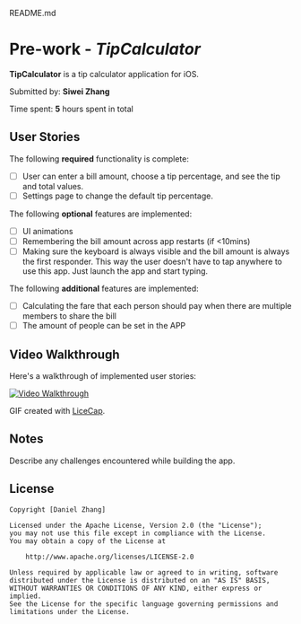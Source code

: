 README.md
# Pre-work - *TipCalculator*

**TipCalculator** is a tip calculator application for iOS.

Submitted by: **Siwei Zhang**

Time spent: **5** hours spent in total

## User Stories

The following **required** functionality is complete:

* [ ] User can enter a bill amount, choose a tip percentage, and see the tip and total values.
* [ ] Settings page to change the default tip percentage.

The following **optional** features are implemented:
* [ ] UI animations
* [ ] Remembering the bill amount across app restarts (if <10mins)
* [ ] Making sure the keyboard is always visible and the bill amount is always the first responder. This way the user doesn't have to tap anywhere to use this app. Just launch the app and start typing.

The following **additional** features are implemented:

- [ ] Calculating the fare that each person should pay when there are multiple members to share the bill
- [ ] The amount of people can be set in the APP

## Video Walkthrough 

Here's a walkthrough of implemented user stories:

<a href="http://imgur.com/s632TcX"><img src="http://i.imgur.com/s632TcX.gif" title="Video Walkthrough" /></a>

GIF created with [LiceCap](http://www.cockos.com/licecap/).

## Notes

Describe any challenges encountered while building the app.

## License

    Copyright [Daniel Zhang]

    Licensed under the Apache License, Version 2.0 (the "License");
    you may not use this file except in compliance with the License.
    You may obtain a copy of the License at

        http://www.apache.org/licenses/LICENSE-2.0

    Unless required by applicable law or agreed to in writing, software
    distributed under the License is distributed on an "AS IS" BASIS,
    WITHOUT WARRANTIES OR CONDITIONS OF ANY KIND, either express or implied.
    See the License for the specific language governing permissions and
    limitations under the License.
